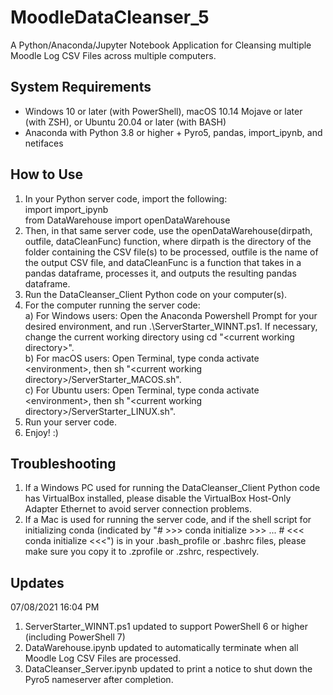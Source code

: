 # MoodleDataCleanser_5

A Python/Anaconda/Jupyter Notebook Application for Cleansing multiple Moodle Log CSV Files across multiple computers.

## System Requirements
- Windows 10 or later (with PowerShell), macOS 10.14 Mojave or later (with ZSH), or Ubuntu 20.04 or later (with BASH)
- Anaconda with Python 3.8 or higher + Pyro5, pandas, import_ipynb, and netifaces

## How to Use
1) In your Python server code, import the following:<br>
   import import_ipynb<br>
   from DataWarehouse import openDataWarehouse
2) Then, in that same server code, use the openDataWarehouse(dirpath, outfile, dataCleanFunc) function, where dirpath is the directory of the folder containing the CSV file(s) to be processed, outfile is the name of the output CSV file, and dataCleanFunc is a function that takes in a pandas dataframe, processes it, and outputs the resulting pandas dataframe.
3) Run the DataCleanser_Client Python code on your computer(s).
4) For the computer running the server code:<br>
   a) For Windows users: Open the Anaconda Powershell Prompt for your desired environment, and run .\ServerStarter_WINNT.ps1. If necessary, change the current working directory using cd "&#60;current working directory&#62;".<br>
   b) For macOS users: Open Terminal, type conda activate &#60;environment&#62;, then sh "&#60;current working directory&#62;/ServerStarter_MACOS.sh".<br>
   c) For Ubuntu users: Open Terminal, type conda activate &#60;environment&#62;, then sh "&#60;current working directory&#62;/ServerStarter_LINUX.sh".
5) Run your server code.
6) Enjoy! :)

## Troubleshooting
1) If a Windows PC used for running the DataCleanser_Client Python code has VirtualBox installed, please disable the VirtualBox Host-Only Adapter Ethernet to avoid server connection problems.
2) If a Mac is used for running the server code, and if the shell script for initializing conda (indicated by "# >>> conda initialize >>> ... # <<< conda initialize <<<") is in your .bash_profile or .bashrc files, please make sure you copy it to .zprofile or .zshrc, respectively.
   
## Updates
07/08/2021 16:04 PM
1) ServerStarter_WINNT.ps1 updated to support PowerShell 6 or higher (including PowerShell 7)
2) DataWarehouse.ipynb updated to automatically terminate when all Moodle Log CSV Files are processed.
3) DataCleanser_Server.ipynb updated to print a notice to shut down the Pyro5 nameserver after completion.
